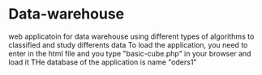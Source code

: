 # Data-warehouse
web applicatoin for data warehouse using different types of algorithms to classified and study differents data
To load the application, you need to enter in the html file and you type "basic-cube.php" in your browser and load it
THe database of the application is name "oders1"
